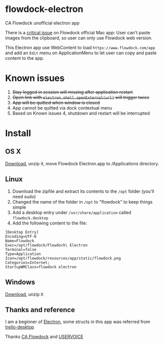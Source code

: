# flowdock-electron
CA Flowdock unofficial electron app

There is a [critical issue](https://flowdock.uservoice.com/forums/36827-general/suggestions/5631691-allow-pasting-images-from-the-clipboard?page=1&per_page=20) on Flowdock official Mac app: User can't paste images from the clipboard, so user can only use Flowdock web version.

This Electron app use WebContent to load `https://www.flowdock.com/app` and add an `Edit` menu on ApplicationMenu to let user can copy and paste content to the app.

# Known issues

1. ~~Stay logged in session will missing after application restart~~
2. ~~Open link with `electron.shell.openExternal(url)` will trigger twice~~
3. ~~App will be quitted when window is closed~~
4. App cannot be quitted via dock contextual menu
5. Based on Known issues 4, shutdown and restart will be interrupted

# Install

## OS X

[Download](https://github.com/DonaldChiang/flowdock-electron/releases/latest), unzip it, move Flowdock Electron.app to /Applications directory.

## Linux

1. Download the zipfile and extract its contents to the `/opt` folder (you'll need sudo)
2. Changed the name of the folder in `/opt` to "flowdock" to keep things simple
3. Add a desktop entry under `/usr/share/application` called `flowdock.desktop`
4. Add the following content to the file:
```
[Desktop Entry]
Encoding=UTF-8
Name=Flowdock
Exec=/opt/flowdock/Flowdock\ Electron
Terminal=false
Type=Application
Icon=/opt/flowdock/resources/app/static/flowdock.png
Categories=Internet;
StartupWMClass=flowdock electron
```

## Windows

[Download](https://github.com/DonaldChiang/flowdock-electron/releases/latest), unzip it

## Thanks and reference

I am a beginner of [Electron](https://github.com/electron/electron), some structs in this app was referred from [trello-desktop](https://github.com/danielchatfield/trello-desktop)

Thanks [CA Flowdock](https://www.flowdock.com) and [USERVOICE](https://flowdock.uservoice.com/forums/36827-general/suggestions/5631691-allow-pasting-images-from-the-clipboard)
